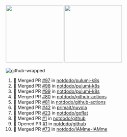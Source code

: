 <a href="https://github.com/notdodo"><img src="https://github-readme-stats.vercel.app/api?username=notdodo&count_private=true&theme=dark" height="180" /></a> <a href="https://github.com/notdodo"><img src="https://github-readme-stats.vercel.app/api/top-langs/?username=notdodo&langs_count=8&theme=dark&hide=tex,java,html,css&layout=compact" height="180" /></a>

![github-wrapped](https://github.com/notdodo/notdodo/assets/6991986/fb310ed4-7b6b-48dd-a447-4c85e6000edb)

<!--START_SECTION:activity-->
1. 🎉 Merged PR [#97](https://github.com/notdodo/pulumi-k8s/pull/97) in [notdodo/pulumi-k8s](https://github.com/notdodo/pulumi-k8s)
2. 🎉 Merged PR [#98](https://github.com/notdodo/pulumi-k8s/pull/98) in [notdodo/pulumi-k8s](https://github.com/notdodo/pulumi-k8s)
3. 🎉 Merged PR [#99](https://github.com/notdodo/pulumi-k8s/pull/99) in [notdodo/pulumi-k8s](https://github.com/notdodo/pulumi-k8s)
4. 🎉 Merged PR [#80](https://github.com/notdodo/github-actions/pull/80) in [notdodo/github-actions](https://github.com/notdodo/github-actions)
5. 🎉 Merged PR [#81](https://github.com/notdodo/github-actions/pull/81) in [notdodo/github-actions](https://github.com/notdodo/github-actions)
6. 🎉 Merged PR [#42](https://github.com/primait/nuvola/pull/42) in [primait/nuvola](https://github.com/primait/nuvola)
7. 🎉 Merged PR [#23](https://github.com/notdodo/goflat/pull/23) in [notdodo/goflat](https://github.com/notdodo/goflat)
8. 🎉 Merged PR [#1](https://github.com/notdodo/github/pull/1) in [notdodo/github](https://github.com/notdodo/github)
9. 💪 Opened PR [#1](https://github.com/notdodo/github/pull/1) in [notdodo/github](https://github.com/notdodo/github)
10. 🎉 Merged PR [#73](https://github.com/notdodo/IAMme-IAMme/pull/73) in [notdodo/IAMme-IAMme](https://github.com/notdodo/IAMme-IAMme)
<!--END_SECTION:activity-->

